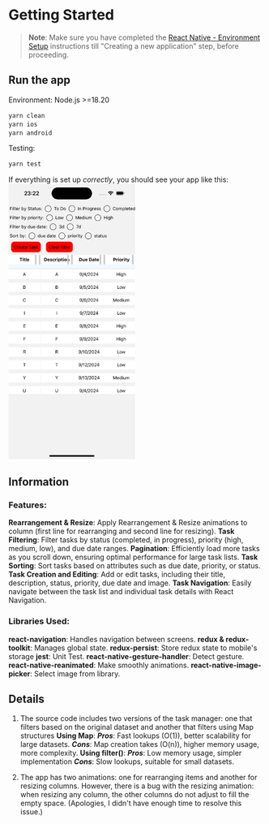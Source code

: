 # Getting Started

> **Note**: Make sure you have completed the [React Native - Environment Setup](https://reactnative.dev/docs/environment-setup) instructions till "Creating a new application" step, before proceeding.

## Run the app

Environment: Node.js >=18.20

```bash
yarn clean
yarn ios
yarn android
```

Testing:

```bash
yarn test
```

If everything is set up _correctly_, you should see your app like this:
<img src="./screenshots/screenshot.png" width="250">

## Information

### Features:

**Rearrangement & Resize**: Apply Rearrangement & Resize animations to column (first line for rearranging and second line for resizing).
**Task Filtering**: Filter tasks by status (completed, in progress), priority (high, medium, low), and due date ranges.
**Pagination**: Efficiently load more tasks as you scroll down, ensuring optimal performance for large task lists.
**Task Sorting**: Sort tasks based on attributes such as due date, priority, or status.
**Task Creation and Editing**: Add or edit tasks, including their title, description, status, priority, due date and image.
**Task Navigation**: Easily navigate between the task list and individual task details with React Navigation.

### Libraries Used:

**react-navigation**: Handles navigation between screens.
**redux & redux-toolkit**: Manages global state.
**redux-persist**: Store redux state to mobile's storage
**jest**: Unit Test.
**react-native-gesture-handler**: Detect gesture.
**react-native-reanimated**: Make smoothly animations.
**react-native-image-picker**: Select image from library.

## Details

1. The source code includes two versions of the task manager: one that filters based on the original dataset and another that filters using Map structures
   **Using Map**:
   **_Pros_**: Fast lookups (O(1)), better scalability for large datasets.
   **_Cons_**: Map creation takes (O(n)), higher memory usage, more complexity.
   **Using filter()**:
   **_Pros_**: Low memory usage, simpler implementation
   **_Cons_**: Slow lookups, suitable for small datasets.

2. The app has two animations: one for rearranging items and another for resizing columns. However, there is a bug with the resizing animation: when resizing any column, the other columns do not adjust to fill the empty space. (Apologies, I didn't have enough time to resolve this issue.)
